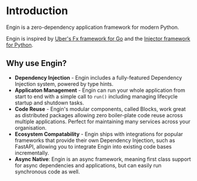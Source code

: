 # Introduction

Engin is a zero-dependency application framework for modern Python.

Engin is inspired by [Uber's Fx framework for Go](https://github.com/uber-go/fx) and the
[Injector framework for Python](https://github.com/python-injector/injector).

## Why use Engin?

- **Dependency Injection** - Engin includes a fully-featured Dependency Injection system,
  powered by type hints.
- **Applicaton Management** - Engin can run your whole application from start to end with
  a simple call to `run()` including managing lifecycle startup and shutdown tasks. 
- **Code Reuse** - Engin's modular components, called Blocks, work great as distributed
  packages allowing zero boiler-plate code reuse across multiple applications. Perfect for
  maintaining many services across your organisation.
- **Ecosystem Compatability** - Engin ships with integrations for popular frameworks that
  provide their own Dependency Injection, such as FastAPI, allowing you to integrate
  Engin into existing code bases incrementally.
- **Async Native**: Engin is an async framework, meaning first class support for async
  dependencies and applications, but can easily run synchronous code as well.
